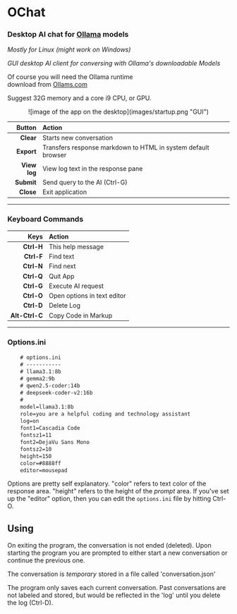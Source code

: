 # OChat
### Desktop AI chat for [Ollama](https://github.com/ollama/ollama "title") models

_Mostly for Linux (might work on Windows)_

_GUI desktop AI client for conversing with
    Ollama's downloadable Models_
    
Of course you will need the Ollama runtime  
download from  [Ollams.com](https://ollama.com/ "title")  

Suggest 32G memory and a core i9 CPU, or GPU.

<center>
![image of the app on the desktop](images/startup.png "GUI")
</center>

| Button | Action | 
| ---: | :--- | 
|**Clear**|Starts new conversation|
|**Export**|Transfers response markdown to HTML in system default browser|
|**View log**|View log text in the response pane|
|**Submit**|Send query to the AI (Ctrl-G)|
|**Close**|Exit application|

---

### Keyboard Commands

| Keys | Action | 
| ---: | :--- | 
|**Ctrl-H**|This help message|
|**Ctrl-F**|Find text|
|**Ctrl-N**|Find next|
|**Ctrl-Q**|Quit App|
|**Ctrl-G**|Execute AI request|
|**Ctrl-O**|Open options in text editor|
|**Ctrl-D**|Delete Log|
|**Alt-Ctrl-C**|Copy Code in Markup|

---

### Options.ini

        # options.ini
        # -----------
        # llama3.1:8b
        # gemma2:9b
        # qwen2.5-coder:14b
        # deepseek-coder-v2:16b
        # 
        model=llama3.1:8b
        role=you are a helpful coding and technology assistant
        log=on
        font1=Cascadia Code
        fontsz1=11
        font2=DejaVu Sans Mono
        fontsz2=10
        height=150
        color=#8888ff
        editor=mousepad

Options are pretty self explanatory.
"color" refers to text color of the response area.
"height" refers to the height of the _prompt_ area.
If you've set up the "editor" option, then you can
edit the `options.ini` file by hitting Ctrl-O.

## Using

On exiting the program, the conversation is not ended (deleted). Upon starting the program
you are prompted to either start a new conversation or continue the previous one.

The conversation is _temporary_ stored in a file called 'conversation.json'

The program only saves each current conversation. Past conversations are not labeled and stored,
but would be reflected in the 'log' until you delete the log (Ctrl-D).


